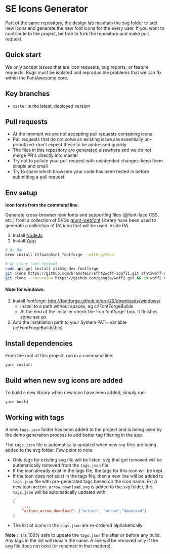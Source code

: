 # SE Icons Generator 

Part of the same repository, the design lab maintain the svg folder to add new icons and generate the new font icons for the every user.
If you want to contribute to the project, be free to fork the repository and make pull request.


## Quick start

We only accept issues that are icon requests, bug reports, or feature requests.
Bugs must be isolated and reproducible problems that we can fix within the FontAwesome core.


## Key branches

- `master` is the latest, deployed version

## Pull requests

- At the moment we are not accepting pull requests containing icons
- Pull requests that do not solve an existing issue are essentially un-prioritized–don't expect these to be addressed quickly
- The files in this repository are generated elsewhere and we do not merge PR's directly into master
- Try not to pollute your pull request with unintended changes–keep them simple and small
- Try to share which browsers your code has been tested in before submitting a pull request


## Env setup

**Icon fonts from the command line.**

Generate cross-browser icon fonts and supporting files (@font-face CSS, etc.)
from a collection of SVGs
[grunt-webfont](https://www.npmjs.com/package/grunt-webfont) Library have been used to generate a collection of RA icon that will be used inside RA.


1. Install [NodeJs](https://nodejs.org/en/)
2. Install [Yarn](https://yarnpkg.com/en/docs/install)

```sh
# On Mac
brew install ttfautohint fontforge --with-python

# On Linux (not tested)
sudo apt-get install zlib1g-dev fontforge
git clone https://github.com/bramstein/sfnt2woff-zopfli.git sfnt2woff-zopfli && cd sfnt2woff-zopfli && make && mv sfnt2woff-zopfli /usr/local/bin/sfnt2woff
git clone --recursive https://github.com/google/woff2.git && cd woff2 && make clean all && sudo mv woff2_compress /usr/local/bin/ && sudo mv woff2_decompress /usr/local/bin/
```

#### Note for windows:

1. Install fontforge: http://fontforge.github.io/en-US/downloads/windows/
   - Install to a path without spaces, eg c:\FontForgeBuilds
   - At the end of the installer check the 'run fontforge' box. It finishes some set up.
1. Add the installation path to your System PATH variable (c:\FontForgeBuilds\bin)

## Install dependencies

From the root of this project, run in a command line:

```
yarn install
```

## Build when new svg icons are added

To build a new library when new icon have been added, simply run:

```
yarn build
```

## Working with tags

A new `tags.json` folder has been added to the project and is being used by the demo generation process to add better tag filtering in the app.

The `tags.json` file is automatically updated when new `svg` files are being added to the svg folder. Few point to note:
- Only tags for existing svg file will be listed. svg that got removed will be automatically removed from the `tags.json` file.
- If the icon already exist in the tags file, the tags for this icon will be kept.
- If the icon does not exist in the tags file, then a new line will be added to `tags.json` file with pre-generated tags based on the icon name. Ex:
    A new icon `action_arrow_download.svg` is added to the `svg` folder, the `tags.json` will be automatically updated with:
    ```json
    {
        ...,
        "action_arrow_download": ["action", "arrow","download"]
    }
- The list of icons in the `tags.json` are re-ordered alphabetically.

**Note :** It is 100% safe to update the `tags.json` file after or before any build. Any tags in the list will remain the same. A line will be removed only if the svg file does not exist (or renamed in that matters).
